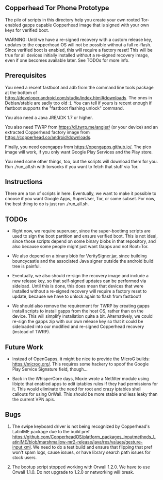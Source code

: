 ## Copperhead Tor Phone Prototype

The pile of scripts in this directory help you create your own rooted
Tor-enabled gapps capable Copperhead image that is signed with your own keys
for verified boot.

WARNING: Until we have a re-signed recovery with a custom release key, updates
to the copperhead OS will not be possible without a full re-flash. Since
verified boot is enabled, this will require a factory reset! This will be true
for all devices initially installed *without* a re-signed recovery image, even
if one becomes available later. See TODOs for more info.

## Prerequisites

You need a recent fastboot and adb from the command line tools package at the
bottom of https://developer.android.com/studio/index.html#downloads. The ones
in Debian/stable are sadly too old :(. You can tell if yours is recent enough
if fastboot supports the "fastboot flashing unlock" command.

You also need a Java JRE/JDK 1.7 or higher.

You also need TWRP from https://dl.twrp.me/angler/ (or your device) and an
extracted Copperhead factory image from https://copperhead.co/android/downloads.

Finally, you need opengapps from https://opengapps.github.io/. The pico image
will work, if you only want Google Play Services and the Play store.

You need some other things, too, but the scripts will download them for you.
Run ./run_all.sh with torsocks if you want to fetch that stuff via Tor.

## Instructions

There are a ton of scripts in here. Eventually, we want to make it possible to
choose if you want Google Apps, SuperUser, Tor, or some subset. For now, the
best thing to do is just run ./run_all.sh.

## TODOs

* Right now, we require superuser, since the super-bootimg scripts are used to
sign the boot partition and ensure verified boot. This is not ideal, since
those scripts depend on some binary blobs in that repository, and also because
some people might just want Gapps and not Root+Tor.

* We also depend on a binary blob for VeritySigner.jar, since building
bouncycastle and the associated Java signer outside the android build tree
is painful.

* Eventually, we also should re-sign the recovery image and include a new
release key, so that self-signed updates can be performed via sideload. Until
this is done, this does mean that devices that were installed without a
re-signed recovery will require a factory reset to update, because we have
to unlock again to flash from fastboot!

* We should also remove the requirement for TWRP by creating gapps install
scripts to install gapps from the host OS, rather than on the device. This
will simplify installation quite a bit. Alternatively, we could re-sign the
gapps zip with our own release key so that it could be sideloaded into
our modified and re-signed Copperhead recovery (instead of TWRP).

## Future Work

* Instead of OpenGapps, it might be nice to provide the MicroG builds:
https://microg.org/. This requires some hackery to spoof the Google Play
Service Signature field, though...

* Back in the WhisperCore days, Moxie wrote a Netfilter module using libiptc
that enabled apps to edit iptables rules if they had permissions for it. This
would eliminate the need for root and crazy iptables shell callouts for using
OrWall. This should be more stable and less leaky than the current VPN apis.

## Bugs

1. The swipe keyboard driver is not being recognized by Copperhead's LatinIME
package due to the build pref
https://github.com/CopperheadOS/platform_packages_inputmethods_LatinIME/blob/marshmallow-mr2-release/java/res/values/gesture-input.xml.
We need to do a test build and ensure that flipping that pref won't spam logs,
cause issues, or have library search path issues for stock users.

2. The bootup script stopped working with Orwall 1.2.0. We have to use Orwall
1.1.0. Do not upgrade to 1.2.0 or networking will break.


